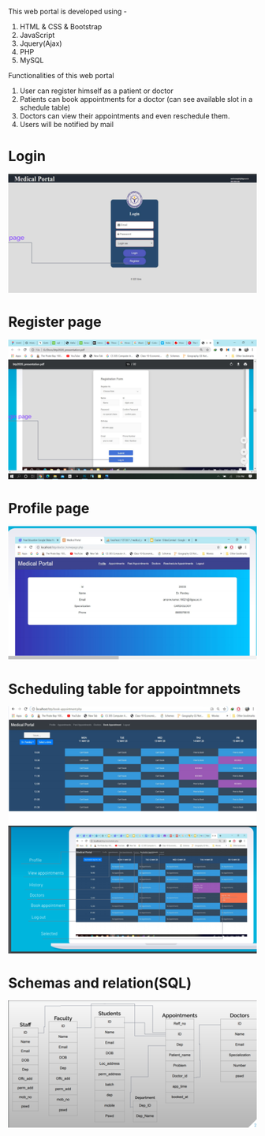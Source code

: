 This web portal is developed using - 
 1. HTML & CSS & Bootstrap
 2. JavaScript
 3. Jquery(Ajax)
 4. PHP
 5. MySQL
 
 
 Functionalities of this web portal
  1. User can register himself as a patient or doctor
  2. Patients can book appointments for a doctor (can see available slot in a schedule table)
  3. Doctors can view their appointments and even reschedule them.
  4. Users will be notified by mail
  
# Login
<img src = "images/Login.png">

# Register page
<img src = "images/Register.png">

# Profile page
<img src = "images/img21.png">

# Scheduling table for appointmnets
<img src = "images/img22.png">
<img src = "images/Schedule.png">

# Schemas and relation(SQL)
<img src = "images/Schema.png">




